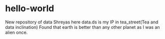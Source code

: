 # hello-world
New repository of data
Shreyas here data.ds is my IP in tea_street(Tea and data inclination)
Found that earth is better than any other planet as I was an alien once.
